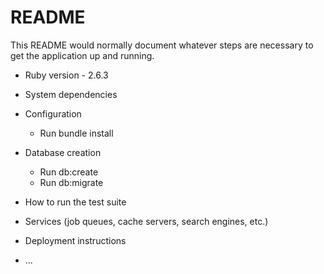 # README

This README would normally document whatever steps are necessary to get the
application up and running.

* Ruby version - 2.6.3

* System dependencies

* Configuration
  - Run bundle install

* Database creation
  - Run db:create
  - Run db:migrate

* How to run the test suite

* Services (job queues, cache servers, search engines, etc.)

* Deployment instructions

* ...
